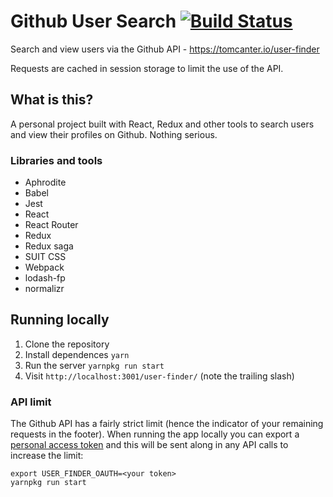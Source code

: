 # Github User Search [![Build Status](https://app.codeship.com/projects/290694.svg?branch=master)](https://app.codeship.com/projects/290694)

Search and view users via the Github API - https://tomcanter.io/user-finder

Requests are cached in session storage to limit the use of the API.

## What is this?

A personal project built with React, Redux and other tools to search users and
view their profiles on Github. Nothing serious.

### Libraries and tools

* Aphrodite
* Babel
* Jest
* React
* React Router
* Redux
* Redux saga
* SUIT CSS
* Webpack
* lodash-fp
* normalizr

## Running locally

1. Clone the repository
1. Install dependences `yarn`
1. Run the server `yarnpkg run start`
1. Visit `http://localhost:3001/user-finder/` (note the trailing slash)

### API limit

The Github API has a fairly strict limit (hence the indicator of your remaining
requests in the footer). When running the app locally you can export a [personal
access token](https://github.com/blog/1509-personal-api-tokens) and this will be
sent along in any API calls to increase the limit:

```
export USER_FINDER_OAUTH=<your token>
yarnpkg run start
```
